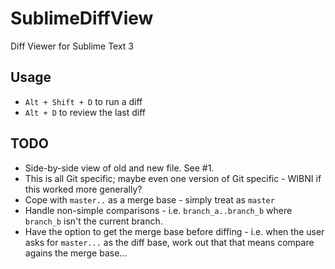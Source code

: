 # SublimeDiffView
Diff Viewer for Sublime Text 3

## Usage
* `Alt + Shift + D` to run a diff
* `Alt + D` to review the last diff

## TODO
* Side-by-side view of old and new file.  See #1.
* This is all Git specific; maybe even one version of Git specific - WIBNI if this worked more generally?
* Cope with `master..` as a merge base - simply treat as `master`
* Handle non-simple comparisons - i.e. `branch_a..branch_b` where `branch_b` isn't the current branch.
* Have the option to get the merge base before diffing - i.e. when the user asks for `master...` as the diff base, work out that that means compare agains the merge base...
